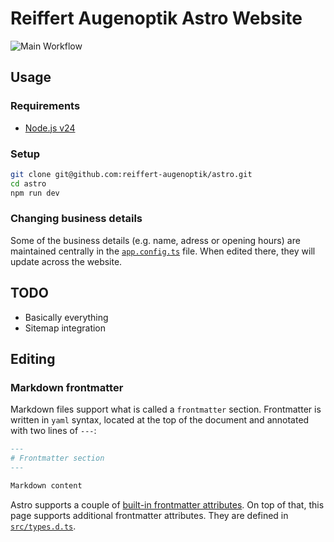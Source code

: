 # Reiffert Augenoptik Astro Website

![Main Workflow](https://github.com/reiffert-augenoptik/astro/actions/workflows/main.yml/badge.svg)

## Usage

### Requirements

- [Node.js v24](https://nodejs.org/en)

### Setup

```bash
git clone git@github.com:reiffert-augenoptik/astro.git
cd astro
npm run dev
```

### Changing business details

Some of the business details (e.g. name, adress or opening hours) are maintained centrally in the [`app.config.ts`](/app.config.ts) file. When edited there, they will update across the website.

## TODO

- Basically everything
- Sitemap integration

## Editing

### Markdown frontmatter

Markdown files support what is called a `frontmatter` section. Frontmatter is written in `yaml` syntax, located at the top of the document and annotated with two lines of `---`:

```md
---
# Frontmatter section
---

Markdown content
```

Astro supports a couple of [built-in frontmatter attributes](https://docs.astro.build/en/basics/layouts/#markdown-layouts). On top of that, this page supports additional frontmatter attributes. They are defined in [`src/types.d.ts`](src/types.d.ts).
